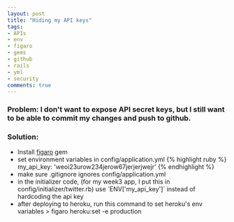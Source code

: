 ```yaml
---
layout: post
title: "Hiding my API keys"
tags:
- APIs
- env
- figaro
- gems
- github
- rails
- yml
- security
comments: true
---
```


### Problem: I don't want to expose API secret keys, but I still want to be able to commit my changes and push to github.

### Solution:
<ul>
	<li>Install <a href="https://github.com/laserlemon/figaro">figaro</a> gem</li>
	<li>set environment variables in config/application.yml
{% highlight ruby %}
my_api_key: 'weoi23urow234jerow67jerjerjwejr'
{% endhighlight %}
</li>
	<li>make sure .gitignore ignores config/application.yml</li>
	<li>in the initializer code, (for my week3 app, I put this in config/initializer/twitter.rb) use `ENV['my_api_key']` instead of hardcoding the api key</li>
	<li>after deploying to heroku, run this command to set heroku's env variables
> figaro heroku:set -e production
</li>
</ul>